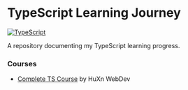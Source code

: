 # TypeScript Learning Journey

[![TypeScript](https://img.shields.io/badge/TypeScript-3178C6?style=for-the-badge&logo=typescript&logoColor=white)](https://www.typescriptlang.org/)

A repository documenting my TypeScript learning progress.

### Courses

- [Complete TS Course](https://www.youtube.com/watch?v=zeCDuo74uzA) by HuXn WebDev
